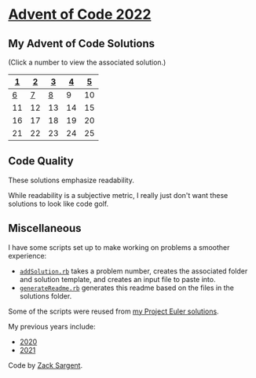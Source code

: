 # [Advent of Code 2022](https://adventofcode.com/2022)

## My Advent of Code Solutions
(Click a number to view the associated solution.)
<!---
  This table is automatically generated and is best viewed with line wrap off.
  I did consider reference style links, and they didn't seem much better.
  Just try and view the formatted table, if you can.
-->
| [1](solutions/01/solve1.rb) | [2](solutions/02/solve2.rb) | [3](solutions/03/solve3.rb) | [4](solutions/04/solve4.rb) | [5](solutions/05/solve5.rb) |
| --------------------------- | --------------------------- | --------------------------- | --------------------------- | --------------------------- |
| [6](solutions/06/solve6.rb) | [7](solutions/07/solve7.rb) | [8](solutions/08/solve8.rb) | 9                           | 10                          |
| 11                          | 12                          | 13                          | 14                          | 15                          |
| 16                          | 17                          | 18                          | 19                          | 20                          |
| 21                          | 22                          | 23                          | 24                          | 25                          |


## Code Quality

These solutions emphasize readability.

While readability is a subjective metric,
I really just don't want these solutions to
look like code golf.

## Miscellaneous

I have some scripts set up to make working on problems a smoother experience:

 - [`addSolution.rb`](addSolution.rb) takes a problem number, creates the associated folder and solution template, and creates an input file to paste into.
 - [`generateReadme.rb`](generateReadme.rb) generates this readme based on the files in the solutions folder.

Some of the scripts were reused from [my Project Euler solutions](https://github.com/zsarge/ProjectEuler).

My previous years include:
- [2020](https://github.com/zsarge/AdventOfCode2020)
- [2021](https://github.com/zsarge/advent-of-code-2021)

Code by [Zack Sargent](https://github.com/zsarge).

